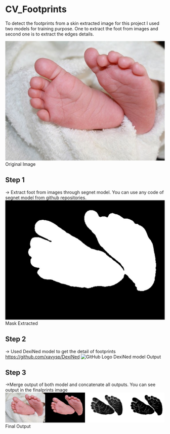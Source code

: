 # CV_Footprints
To detect the footprints from a skin extracted image for this project I used two models for training purpose. One to extract the foot from images and second one is to extract the edges details.

![GitHub Logo](/Images/test/1.jpeg)
Original Image

## Step 1
-> Extract foot from images through segnet model. You can use any code of segnet model from github repositories.
![GitHub Logo](/Images/Results/1.jpeg)
Mask Extracted

## Step 2
-> Used DexiNed model to get the detail of footprints
https://github.com/xavysp/DexiNed
![GitHub Logo](/Images/pred-f/1.png)
DexiNed model Output

## Step 3
->Merge output of both model and concatenate all outputs. You can see output in the finalprints image
![GitHub Logo](/Images/FinalPrints/1.png)
Final Output
